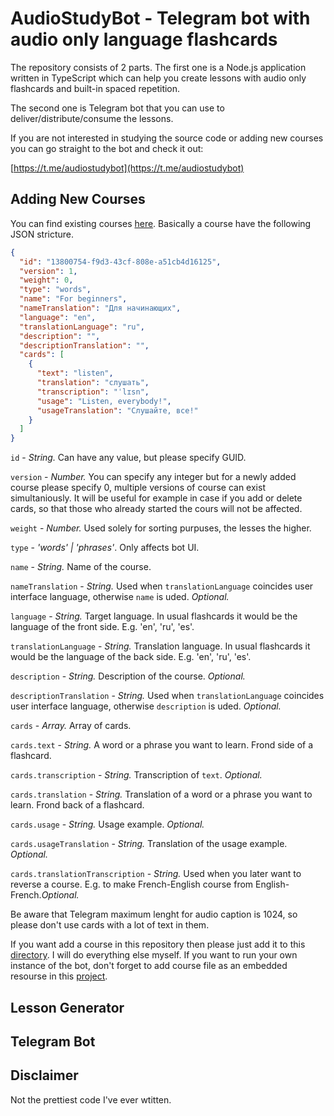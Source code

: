 # AudioStudyBot - Telegram bot with audio only language flashcards

The repository consists of 2 parts. The first one is a Node.js application written in TypeScript which can help you create lessons with audio only flashcards and built-in spaced repetition.

The second one is Telegram bot that you can use to deliver/distribute/consume the lessons.

If you are not interested in studying the source code or adding new courses you can go straight to the bot and check it out: 

[https://t.me/audiostudybot](https://t.me/audiostudybot)

## Adding New Courses
You can find existing courses [here](src/AudioStudy.Bot/AudioStudy.Bot.Courses/courses). Basically a course have the following JSON stricture.
```json
{
  "id": "13800754-f9d3-43cf-808e-a51cb4d16125",
  "version": 1,
  "weight": 0,
  "type": "words",
  "name": "For beginners",
  "nameTranslation": "Для начинающих",
  "language": "en",
  "translationLanguage": "ru",
  "description": "",
  "descriptionTranslation": "",
  "cards": [
    {
      "text": "listen",
      "translation": "cлушать",
      "transcription": "ˈlɪsn",
      "usage": "Listen, everybody!",
      "usageTranslation": "Слушайте, все!"
    }
  ]
}
```

``id`` - *String.* Can have any value, but please specify GUID.

``version`` - *Number.* You can specify any integer but for a newly added course please specify 0, multiple versions of course can exist simultaniously. It will be useful for example in case if you add or delete cards, so that those who already started the cours will not be affected.

``weight`` - *Number.* Used solely for sorting purpuses, the lesses the higher.

``type`` - *'words' | 'phrases'*. Only affects bot UI.

``name`` - *String.* Name of the course.

``nameTranslation`` - *String.* Used when ``translationLanguage`` coincides user interface language, otherwise ``name`` is uded. *Optional.*

``language`` - *String.* Target language. In usual flashcards it would be the language of the front side. E.g. 'en', 'ru', 'es'.

``translationLanguage`` - *String.* Translation language. In usual flashcards it would be the language of the back side. E.g. 'en', 'ru', 'es'.

``description`` - *String.* Description of the course. *Optional.*

``descriptionTranslation`` - *String.* Used when ``translationLanguage`` coincides user interface language, otherwise ``description`` is uded. *Optional.*

``cards`` - *Array.* Array of cards.

``cards.text`` - *String.* A word or a phrase you want to learn. Frond side of a flashcard.

``cards.transcription`` - *String.* Transcription of ``text``. *Optional.*

``cards.translation`` - *String.* Translation of a word or a phrase you want to learn. Frond back of a flashcard. 

``cards.usage`` - *String.* Usage example. *Optional.*

``cards.usageTranslation`` - *String.* Translation of the usage example. *Optional.*

``cards.translationTranscription`` - *String.* Used when you later want to reverse a course. E.g. to make French-English course from English-French.*Optional.*

Be aware that Telegram maximum lenght for audio caption is 1024, so please don't use cards with a lot of text in them.

If you want add a course in this repository then please just add it to this [directory](src/AudioStudy.Bot/AudioStudy.Bot.Courses/courses). I will do everything else myself. If you want to run your own instance of the bot, don't forget to add course file as an embedded resourse in this  [project](src/AudioStudy.Bot/AudioStudy.Bot.Courses/AudioStudy.Bot.Courses.csproj).

## Lesson Generator

## Telegram Bot

## Disclaimer
Not the prettiest code I've ever wtitten.